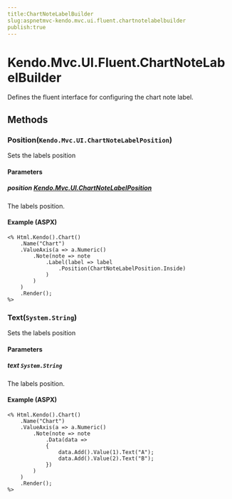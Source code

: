 ```yaml
---
title:ChartNoteLabelBuilder
slug:aspnetmvc-kendo.mvc.ui.fluent.chartnotelabelbuilder
publish:true
---
```


# Kendo.Mvc.UI.Fluent.ChartNoteLabelBuilder
Defines the fluent interface for configuring the chart note label.



## Methods

### Position(`Kendo.Mvc.UI.ChartNoteLabelPosition`)
Sets the labels position


#### Parameters

##### position [Kendo.Mvc.UI.ChartNoteLabelPosition](/kendo-ui/api/wrappers/aspnet-mvc/Kendo.Mvc.UI/ChartNoteLabelPosition)
The labels position.




#### Example (ASPX)
    <% Html.Kendo().Chart()
        .Name("Chart")
        .ValueAxis(a => a.Numeric()
            .Note(note => note
                .Label(label => label
                    .Position(ChartNoteLabelPosition.Inside)
                )
            )
        )
        .Render();
    %>


### Text(`System.String`)
Sets the labels position


#### Parameters

##### text `System.String`
The labels position.




#### Example (ASPX)
    <% Html.Kendo().Chart()
        .Name("Chart")
        .ValueAxis(a => a.Numeric()
            .Note(note => note
                .Data(data =>
                {
                    data.Add().Value(1).Text("A");
                    data.Add().Value(2).Text("B");
                })
            )
        )
        .Render();
    %>



